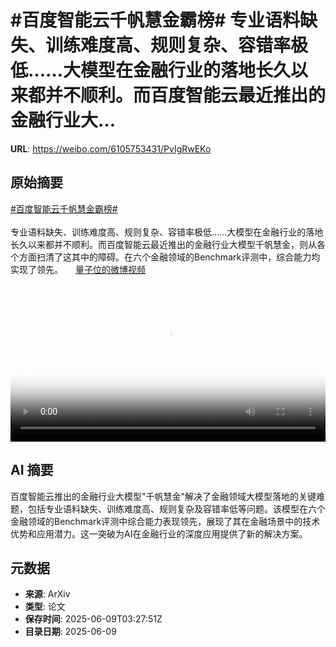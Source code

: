# #百度智能云千帆慧金霸榜# 专业语料缺失、训练难度高、规则复杂、容错率极低……大模型在金融行业的落地长久以来都并不顺利。而百度智能云最近推出的金融行业大...

**URL**: https://weibo.com/6105753431/PvIgRwEKo

## 原始摘要

<a href="https://m.weibo.cn/search?containerid=231522type%3D1%26t%3D10%26q%3D%23%E7%99%BE%E5%BA%A6%E6%99%BA%E8%83%BD%E4%BA%91%E5%8D%83%E5%B8%86%E6%85%A7%E9%87%91%E9%9C%B8%E6%A6%9C%23&amp;extparam=%23%E7%99%BE%E5%BA%A6%E6%99%BA%E8%83%BD%E4%BA%91%E5%8D%83%E5%B8%86%E6%85%A7%E9%87%91%E9%9C%B8%E6%A6%9C%23" data-hide=""><span class="surl-text">#百度智能云千帆慧金霸榜#</span></a> <br><br>专业语料缺失、训练难度高、规则复杂、容错率极低……大模型在金融行业的落地长久以来都并不顺利。而百度智能云最近推出的金融行业大模型千帆慧金，则从各个方面扫清了这其中的障碍。在六个金融领域的Benchmark评测中，综合能力均实现了领先。 <a href="https://video.weibo.com/show?fid=1034:5175573807562845" data-hide=""><span class="url-icon"><img style="width: 1rem;height: 1rem" src="https://h5.sinaimg.cn/upload/2015/09/25/3/timeline_card_small_video_default.png" referrerpolicy="no-referrer"></span><span class="surl-text">量子位的微博视频</span></a> <br clear="both"><div style="clear: both"></div><video controls="controls" poster="https://tvax3.sinaimg.cn/orj480/006Fd7o3ly1i28wml18v2j30u01hctb8.jpg" style="width: 100%"><source src="https://f.video.weibocdn.com/o0/yhg8YHWFlx08oTYXIOcM01041201asXn0E010.mp4?label=mp4_720p&amp;template=720x1280.24.0&amp;ori=0&amp;ps=1CwnkDw1GXwCQx&amp;Expires=1749443261&amp;ssig=iIVOgqQ%2B2%2F&amp;KID=unistore,video"><source src="https://f.video.weibocdn.com/o0/5GebYlxglx08oTYXvgwE01041200J2tp0E010.mp4?label=mp4_hd&amp;template=540x960.24.0&amp;ori=0&amp;ps=1CwnkDw1GXwCQx&amp;Expires=1749443261&amp;ssig=ZJW5E%2FYvv5&amp;KID=unistore,video"><source src="https://f.video.weibocdn.com/o0/L2axrz8Llx08oTYXiTqw01041200oRc30E010.mp4?label=mp4_ld&amp;template=360x640.24.0&amp;ori=0&amp;ps=1CwnkDw1GXwCQx&amp;Expires=1749443261&amp;ssig=skKpch38Er&amp;KID=unistore,video"><p>视频无法显示，请前往<a href="https://video.weibo.com/show?fid=1034%3A5175573807562845" target="_blank" rel="noopener noreferrer">微博视频</a>观看。</p></video>

## AI 摘要

百度智能云推出的金融行业大模型"千帆慧金"解决了金融领域大模型落地的关键难题，包括专业语料缺失、训练难度高、规则复杂及容错率低等问题。该模型在六个金融领域的Benchmark评测中综合能力表现领先，展现了其在金融场景中的技术优势和应用潜力。这一突破为AI在金融行业的深度应用提供了新的解决方案。

## 元数据

- **来源**: ArXiv
- **类型**: 论文
- **保存时间**: 2025-06-09T03:27:51Z
- **目录日期**: 2025-06-09

